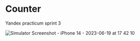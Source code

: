 # Counter
Yandex practicum sprint 3

![Simulator Screenshot - iPhone 14 - 2023-06-19 at 17 42 10](https://github.com/Iluxa147/Counter/assets/40612180/5a7d6ead-166f-4bd3-b5ec-e6a8798876c3)


